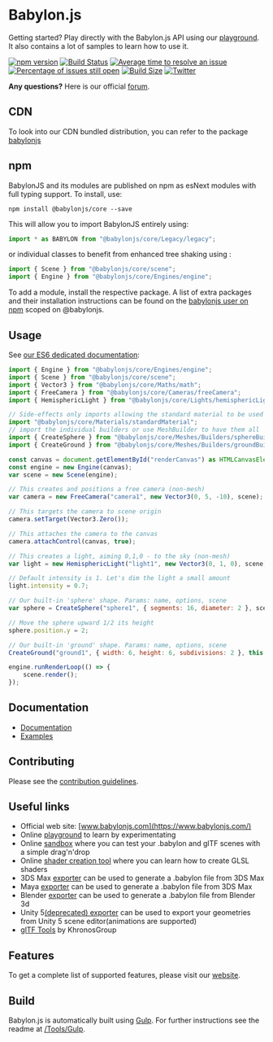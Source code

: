 # Babylon.js

Getting started? Play directly with the Babylon.js API using our [playground](https://playground.babylonjs.com/). It also contains a lot of samples to learn how to use it.

[![npm version](https://badge.fury.io/js/babylonjs.svg)](https://badge.fury.io/js/babylonjs)
[![Build Status](https://travis-ci.com/BabylonJS/Babylon.js.svg?branch=master)](https://travis-ci.com/BabylonJS/Babylon.js)
[![Average time to resolve an issue](http://isitmaintained.com/badge/resolution/BabylonJS/Babylon.js.svg)](http://isitmaintained.com/project/BabylonJS/Babylon.js "Average time to resolve an issue")
[![Percentage of issues still open](https://isitmaintained.com/badge/open/babylonJS/babylon.js.svg)](https://isitmaintained.com/project/babylonJS/babylon.js "Percentage of issues still open")
[![Build Size](https://img.badgesize.io/BabylonJS/Babylon.js/master/dist/preview%20release/babylon.js.svg?compression=gzip)](https://img.badgesize.io/BabylonJS/Babylon.js/master/dist/preview%20release/babylon.js.svg?compression=gzip)
[![Twitter](https://img.shields.io/twitter/follow/babylonjs.svg?style=social&label=Follow)](https://twitter.com/intent/follow?screen_name=babylonjs)

**Any questions?** Here is our official [forum](https://forum.babylonjs.com/).

## CDN

To look into our CDN bundled distribution, you can refer to the package [babylonjs](https://www.npmjs.com/package/babylonjs)

## npm

BabylonJS and its modules are published on npm as esNext modules with full typing support. To install, use:

```text
npm install @babylonjs/core --save
```

This will allow you to import BabylonJS entirely using:

```javascript
import * as BABYLON from "@babylonjs/core/Legacy/legacy";
```

or individual classes to benefit from enhanced tree shaking using :

```javascript
import { Scene } from "@babylonjs/core/scene";
import { Engine } from "@babylonjs/core/Engines/engine";
```

To add a module, install the respective package. A list of extra packages and their installation instructions can be found on the [babylonjs user on npm](https://www.npmjs.com/~babylonjs) scoped on @babylonjs.

## Usage

See [our ES6 dedicated documentation](https://doc.babylonjs.com/features/es6_support):

```javascript
import { Engine } from "@babylonjs/core/Engines/engine";
import { Scene } from "@babylonjs/core/scene";
import { Vector3 } from "@babylonjs/core/Maths/math";
import { FreeCamera } from "@babylonjs/core/Cameras/freeCamera";
import { HemisphericLight } from "@babylonjs/core/Lights/hemisphericLight";

// Side-effects only imports allowing the standard material to be used as default.
import "@babylonjs/core/Materials/standardMaterial";
// import the individual builders or use MeshBuilder to have them all
import { CreateSphere } from "@babylonjs/core/Meshes/Builders/sphereBuilder";
import { CreateGround } from "@babylonjs/core/Meshes/Builders/groundBuilder";

const canvas = document.getElementById("renderCanvas") as HTMLCanvasElement;
const engine = new Engine(canvas);
var scene = new Scene(engine);

// This creates and positions a free camera (non-mesh)
var camera = new FreeCamera("camera1", new Vector3(0, 5, -10), scene);

// This targets the camera to scene origin
camera.setTarget(Vector3.Zero());

// This attaches the camera to the canvas
camera.attachControl(canvas, true);

// This creates a light, aiming 0,1,0 - to the sky (non-mesh)
var light = new HemisphericLight("light1", new Vector3(0, 1, 0), scene);

// Default intensity is 1. Let's dim the light a small amount
light.intensity = 0.7;

// Our built-in 'sphere' shape. Params: name, options, scene
var sphere = CreateSphere("sphere1", { segments: 16, diameter: 2 }, scene);

// Move the sphere upward 1/2 its height
sphere.position.y = 2;

// Our built-in 'ground' shape. Params: name, options, scene
CreateGround("ground1", { width: 6, height: 6, subdivisions: 2 }, this._scene);

engine.runRenderLoop(() => {
    scene.render();
});
```

## Documentation

- [Documentation](https://doc.babylonjs.com)
- [Examples](https://doc.babylonjs.com/examples)

## Contributing

Please see the [contribution guidelines](https://github.com/BabylonJS/Babylon.js/blob/master/contributing.md).

## Useful links

- Official web site: [www.babylonjs.com](https://www.babylonjs.com/)
- Online [playground](https://playground.babylonjs.com/) to learn by experimentating
- Online [sandbox](https://www.babylonjs.com/sandbox) where you can test your .babylon and glTF scenes with a simple drag'n'drop
- Online [shader creation tool](https://www.babylonjs.com/cyos/) where you can learn how to create GLSL shaders
- 3DS Max [exporter](https://github.com/BabylonJS/Exporters/tree/master/3ds%20Max) can be used to generate a .babylon file from 3DS Max
- Maya [exporter](https://github.com/BabylonJS/Exporters/tree/master/Maya) can be used to generate a .babylon file from 3DS Max
- Blender [exporter](https://github.com/BabylonJS/Exporters/tree/master/Blender) can be used to generate a .babylon file from Blender 3d
- Unity 5[(deprecated) exporter](https://github.com/BabylonJS/Exporters/tree/master/Unity) can be used to export your geometries from Unity 5 scene editor(animations are supported)
- [glTF Tools](https://github.com/KhronosGroup/glTF#gltf-tools) by KhronosGroup

## Features

To get a complete list of supported features, please visit our [website](https://www.babylonjs.com/#specifications).

## Build

Babylon.js is automatically built using [Gulp](https://gulpjs.com/). For further instructions see the readme at [/Tools/Gulp](https://github.com/BabylonJS/Babylon.js/tree/master/Tools/Gulp).
